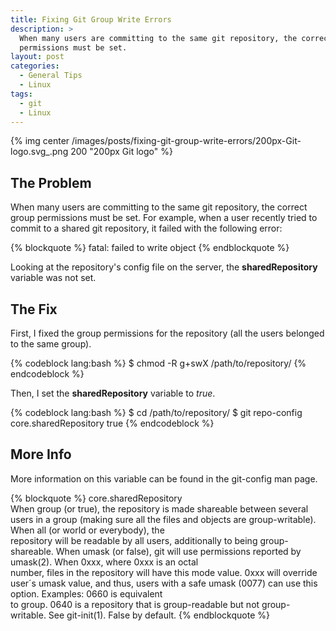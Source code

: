 ```yaml
---
title: Fixing Git Group Write Errors
description: >
  When many users are committing to the same git repository, the correct group
  permissions must be set.
layout: post
categories:
  - General Tips
  - Linux
tags:
  - git
  - Linux
---
```

{% img center /images/posts/fixing-git-group-write-errors/200px-Git-logo.svg_.png 200 "200px Git logo" %}

## The Problem

When many users are committing to the same git repository, the correct group permissions must be 
set. For example, when a user recently tried to commit to a shared git repository, it failed 
with the following error:

{% blockquote %}
fatal: failed to write object 
{% endblockquote %}

Looking at the repository's config file on the server, the **sharedRepository** variable was not set. 

## The Fix

First, I fixed the group permissions for the repository (all the users belonged to the same group).

{% codeblock lang:bash %}
$ chmod -R g+swX /path/to/repository/
{% endcodeblock %}

Then, I set the **sharedRepository** variable to *true*.

{% codeblock lang:bash %}
$ cd /path/to/repository/
$ git repo-config core.sharedRepository true
{% endcodeblock %}

## More Info

More information on this variable can be found in the git-config man page.

{% blockquote %}
core.sharedRepository  
When group (or true), the repository is made shareable between several users in a group (making sure all the files and objects are group-writable). When all (or world or everybody), the  
repository will be readable by all users, additionally to being group-shareable. When umask (or false), git will use permissions reported by umask(2). When 0xxx, where 0xxx is an octal  
number, files in the repository will have this mode value. 0xxx will override user´s umask value, and thus, users with a safe umask (0077) can use this option. Examples: 0660 is equivalent  
to group. 0640 is a repository that is group-readable but not group-writable. See git-init(1). False by default.
{% endblockquote %}
